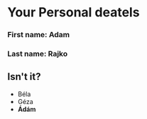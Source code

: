 # Your Personal deatels
### First name: Adam
### Last name: Rajko

## Isn't it?
- Béla
- Géza
- **Ádám**